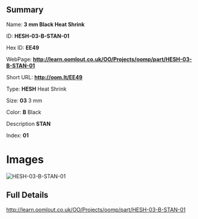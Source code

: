 

## Summary
 
Name: __3 mm Black Heat Shrink__

ID: __HESH-03-B-STAN-01__

Hex ID: __EE49__

WebPage: __http://learn.oomlout.co.uk/OO/Projects/oomp/part/HESH-03-B-STAN-01__

Short URL: __http://oom.lt/EE49__


Type: __HESH__ Heat Shrink 

Size: __03__ 3 mm 

Color: __B__ Black 

Description __STAN__  

Index: __01__


# Images
![HESH-03-B-STAN-01](http://oomlout.com/oomp-gen/parts/HESH-03-B-STAN-01/HESH-03-B-STAN-01_420.jpg)



## Full Details

 http://learn.oomlout.co.uk/OO/Projects/oomp/part/HESH-03-B-STAN-01















